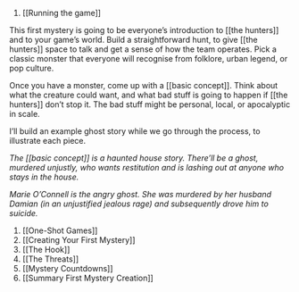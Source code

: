 1. [[Running the game]]

This first mystery is going to be everyone’s introduction to [[the hunters]] and to your game’s world. Build a straightforward hunt, to give [[the hunters]] space to talk and get a sense of how the team operates. Pick a classic monster that everyone will recognise from folklore, urban legend, or pop culture.

Once you have a monster, come up with a [[basic concept]]. Think about what the creature could want, and what bad stuff is going to happen if [[the hunters]] don’t stop it. The bad stuff might be personal, local, or apocalyptic in scale.

I’ll build an example ghost story while we go through the process, to illustrate each piece.

*The [[basic concept]] is a haunted house story. There’ll be a ghost, murdered unjustly, who wants restitution and is lashing out at anyone who stays in the house.*

*Marie O’Connell is the angry ghost. She was murdered by her husband Damian (in an unjustified jealous rage) and subsequently drove him to suicide.*

1.  [[One-Shot Games]] 
2.  [[Creating Your First Mystery]] 
3.  [[The Hook]] 
4.  [[The Threats]] 
5.  [[Mystery Countdowns]] 
6.  [[Summary First Mystery Creation]] 